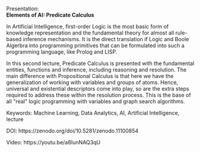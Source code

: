 Presentation:<br/>
<b>Elements of AI: Predicate Calculus</b>

<p>In Artificial Intelligence, first-order Logic is the most basic form of knowledge representation and the fundamental theory for almost all rule-based inference mechanisms. It is the direct translation if Logic and Boole Algerbra into programming primitives that can be formulated into such a programming language, like Prolog and LISP.</p>
<p>In this second lecture, Predicate Calculus is presented with the fundamental entities, functions and inference, including reasoning and resolution. The main difference with Propositional Calculus is that here we have the generalization of working with variables and groups of atoms. Hence, universal and existential descriptors come into play, so are the extra steps required to address these within the resolution process. This is the base of all "real" logic programming with variables and graph search algorithms.</p>
<p>Keywords: Machine Learning, Data Analytics, AI, Artificial Intelligence, lecture</p>
<p>DOI: https://zenodo.org/doi/10.5281/zenodo.11100854</p>
<p>Video: https://youtu.be/a8IunNAQ3qU</p>
